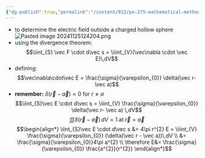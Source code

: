 ```yaml
---
{"dg-publish":true,"permalink":"/content/012/px-275-mathematical-methods/e-stoke-s-theorem-and-the-divergence-theorem/px-275-e2c-example/","created":"2024-11-25T10:50:32.000+00:00","updated":"2024-11-26T10:06:18.759+00:00"}
---
```


- to determine the electric field outside a charged hollow sphere
![Pasted image 20241125124204.png](/img/user/pics/Pasted%20image%2020241125124204.png)
- using the divergence theorem:
$$\iint_{S} \vec F \cdot d\vec s = \iiint_{V}(\vec\nabla \cdot \vec E)\,dV$$
- defining:
$$\vec\nabla\cdot\vec E = \frac{\sigma}{\varepsilon_{0}} \delta(\vec r- \vec a)$$
- **remember:** $\delta(\vec r- \vec a) = 0$ for $r\neq a$
$$\iint_{S}\vec E \cdot d\vec s = \iiint_{V} \frac{\sigma}{\varepsilon_{0}} \delta(\vec r- \vec a) \,dV$$
$$\iiint \delta(\vec r - \vec a)\,dV = 1 \;\text{at} \;\vec r = \vec a$$
$$\begin{align*}
	\iint_{S}\vec E \cdot d\vec s &= 4\pi r^{2} E = \iiint_{V} \frac{\sigma}{\varepsilon_{0}} (\delta(\vec r - \vec a))\,dV \\
	&= \frac{\sigma}{\varepsilon_{0}}4\pi a^{2} \\
	\therefore E&= \frac{\sigma}{\varepsilon_{0}} \frac{a^{2}}{r^{2}}
\end{align*}$$

